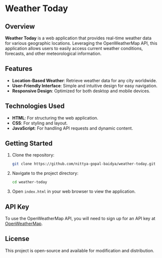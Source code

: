 # Weather Today

## Overview
**Weather Today** is a web application that provides real-time weather data for various geographic locations. Leveraging the OpenWeatherMap API, this application allows users to easily access current weather conditions, forecasts, and other meteorological information.

## Features
- **Location-Based Weather**: Retrieve weather data for any city worldwide.
- **User-Friendly Interface**: Simple and intuitive design for easy navigation.
- **Responsive Design**: Optimized for both desktop and mobile devices.

## Technologies Used
- **HTML**: For structuring the web application.
- **CSS**: For styling and layout.
- **JavaScript**: For handling API requests and dynamic content.

## Getting Started
1. Clone the repository:  
   ```bash
   git clone https://github.com/nittya-gopal-baidya/weather-today.git
   ```
2. Navigate to the project directory:
   ```bash
   cd weather-today
   ```
3. Open `index.html` in your web browser to view the application.

## API Key
To use the OpenWeatherMap API, you will need to sign up for an API key at [OpenWeatherMap](https://openweathermap.org/).

## License
This project is open-source and available for modification and distribution.
